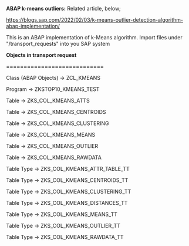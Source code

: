 **ABAP k-means outliers:**
Related article, below;

https://blogs.sap.com/2022/02/03/k-means-outlier-detection-algorithm-abap-implementation/

This is an ABAP implementation of k-Means algorithm. Import files under "/transport_requests" into you SAP system

**Objects in transport request**

**============================**

Class (ABAP Objects) -> ZCL_KMEANS

Program	-> ZKSTOP10_KMEANS_TEST

Table -> ZKS_COL_KMEANS_ATTS

Table	-> ZKS_COL_KMEANS_CENTROIDS

Table	-> ZKS_COL_KMEANS_CLUSTERING

Table	-> ZKS_COL_KMEANS_MEANS

Table	-> ZKS_COL_KMEANS_OUTLIER

Table	-> ZKS_COL_KMEANS_RAWDATA

Table Type	-> ZKS_COL_KMEANS_ATTR_TABLE_TT

Table Type	-> ZKS_COL_KMEANS_CENTROIDS_TT

Table Type	-> ZKS_COL_KMEANS_CLUSTERING_TT

Table Type	-> ZKS_COL_KMEANS_DISTANCES_TT

Table Type	-> ZKS_COL_KMEANS_MEANS_TT

Table Type	-> ZKS_COL_KMEANS_OUTLIER_TT

Table Type	-> ZKS_COL_KMEANS_RAWDATA_TT
